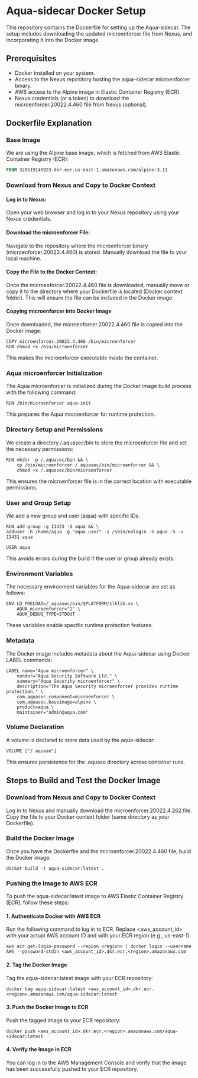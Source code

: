 # Aqua-sidecar Docker Setup

This repository contains the Dockerfile for setting up the Aqua-sidecar. The setup includes downloading the updated microenforcer file from Nexus, and incorporating it into the Docker image.

## Prerequisites

- Docker installed on your system.
- Access to the Nexus repository hosting the aqua-sidecar microenforcer binary.
- AWS access to the Alpine image in Elastic Container Registry (ECR).
- Nexus credentials (or a token) to download the microenforcer.20022.4.460 file from Nexus (optional).

## Dockerfile Explanation

### Base Image

We are using the Alpine base image, which is fetched from AWS Elastic Container Registry (ECR):

```dockerfile
FROM 328519145923.dkr.ecr.us-east-1.amazonaws.com/alpine:3.11
```

### Download from Nexus and Copy to Docker Context

#### Log in to Nexus: 
Open your web browser and log in to your Nexus repository using your Nexus credentials.

#### Download the microenforcer File: 
Navigate to the repository where the microenforcer binary (microenforcer.20022.4.460) is stored. Manually download the file to your local machine.

#### Copy the File to the Docker Context: 
Once the microenforcer.20022.4.460 file is downloaded, manually move or copy it to the directory where your Dockerfile is located (Docker context folder). This will ensure the file can be included in the Docker image.

#### Copying microenforcer into Docker Image
Once downloaded, the microenforcer.20022.4.460 file is copied into the Docker image:
```
COPY microenforcer.20022.4.460 /bin/microenforcer
RUN chmod +x /bin/microenforcer
```
This makes the microenforcer executable inside the container.

### Aqua microenforcer Initialization
The Aqua microenforcer is initialized during the Docker image build process with the following command:

```
RUN /bin/microenforcer aqua-init
```
This prepares the Aqua microenforcer for runtime protection.

### Directory Setup and Permissions
We create a directory /.aquasec/bin to store the microenforcer file and set the necessary permissions:

```
RUN mkdir -p /.aquasec/bin && \
    cp /bin/microenforcer /.aquasec/bin/microenforcer && \
    chmod +x /.aquasec/bin/microenforcer
```
This ensures the microenforcer file is in the correct location with executable permissions.

### User and Group Setup
We add a new group and user (aqua) with specific IDs.

```
RUN add group -g 11433 -S aqua && \
adduser -h /home/aqua -g "aqua user" -s /sbin/nologin -G aqua -S -u 11431 aqua

USER aqua
```
This avoids errors during the build if the user or group already exists.

### Environment Variables
The necessary environment variables for the Aqua-sidecar are set as follows:

```
ENV LD_PRELOAD=/.aquasec/bin/$PLATFORM/slklib.so \
    AQUA_microenforcer="1" \
    AQUA_DEBUG_TYPE=STDOUT
```
These variables enable specific runtime protection features.

### Metadata
The Docker image includes metadata about the Aqua-sidecar using Docker LABEL commands:

```
LABEL name="Aqua microenforcer" \
    vendor="Aqua Security Software Ltd." \
    summary="Aqua Security microenforcer" \
    description="The Aqua Security microenforcer provides runtime protection." \
    com.aquasec.component=microenforcer \
    com.aquasec.baseimage=alpine \
    product=aqua \
    maintainer="admin@aqua.com"
```

### Volume Declaration
A volume is declared to store data used by the aqua-sidecar:

```
VOLUME ["/.aquase"]
```
This ensures persistence for the .aquase directory across container runs.

## Steps to Build and Test the Docker Image

### Download from Nexus and Copy to Docker Context

Log in to Nexus and manually download the microenforcer.20022.4.262 file.
Copy the file to your Docker context folder (same directory as your Dockerfile).

### Build the Docker Image
Once you have the Dockerfile and the microenforcer.20022.4.460 file, build the Docker image:

```
docker build -t aqua-sidecar:latest .
```

### Pushing the Image to AWS ECR

To push the aqua-sidecar:latest image to AWS Elastic Container Registry (ECR), follow these steps:

#### 1. Authenticate Docker with AWS ECR
Run the following command to log in to ECR. Replace <aws_account_id> with your actual AWS account ID and <region> with your ECR region (e.g., us-east-1).

```
aws ecr get-login-password --region <region> | docker login --username AWS --password-stdin <aws_account_id>.dkr.ecr.<region>.amazonaws.com
```

#### 2. Tag the Docker Image
Tag the aqua-sidecar:latest image with your ECR repository:

```
docker tag aqua-sidecar:latest <aws_account_id>.dkr.ecr.<region>.amazonaws.com/aqua-sidecar:latest
```

#### 3. Push the Docker Image to ECR
Push the tagged image to your ECR repository:

```
docker push <aws_account_id>.dkr.ecr.<region>.amazonaws.com/aqua-sidecar:latest
```

#### 4. Verify the Image in ECR
You can log in to the AWS Management Console and verify that the image has been successfully pushed to your ECR repository.

